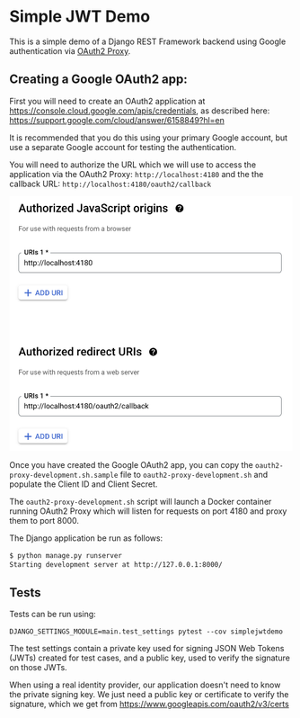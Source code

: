 # Simple JWT Demo

This is a simple demo of a Django REST Framework backend using Google authentication
via [OAuth2 Proxy](https://github.com/oauth2-proxy/oauth2-proxy).


## Creating a Google OAuth2 app:

First you will need to create an OAuth2 application at
<https://console.cloud.google.com/apis/credentials>, as described here:
<https://support.google.com/cloud/answer/6158849?hl=en>

It is recommended that you do this using your primary Google account, but use a separate
Google account for testing the authentication.

You will need to authorize the URL which we will use to access the application via the
OAuth2 Proxy: `http://localhost:4180`  and the the callback URL:
`http://localhost:4180/oauth2/callback`

![picture](docs/images/oauth2-authorized-urls.png)

Once you have created the Google OAuth2 app, you can copy the
`oauth2-proxy-development.sh.sample` file to `oauth2-proxy-development.sh`
and populate the Client ID and Client Secret.

The `oauth2-proxy-development.sh` script will launch a Docker container running OAuth2 Proxy
which will listen for requests on port 4180 and proxy them to port 8000.

The Django application be run as follows:

```
$ python manage.py runserver
Starting development server at http://127.0.0.1:8000/
```


## Tests

Tests can be run using:

```
DJANGO_SETTINGS_MODULE=main.test_settings pytest --cov simplejwtdemo
```

The test settings contain a private key used for signing JSON Web Tokens (JWTs)
created for test cases, and a public key, used to verify the signature on those JWTs.

When using a real identity provider, our application doesn't need to know the private
signing key.  We just need a public key or certificate to verify the signature, which
we get from <https://www.googleapis.com/oauth2/v3/certs>
